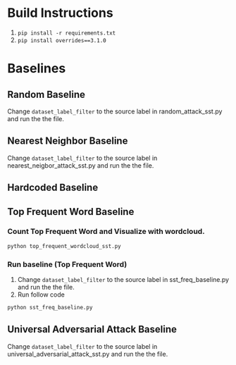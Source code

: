 # Build Instructions

1. `pip install -r requirements.txt`
2. `pip install overrides==3.1.0`

# Baselines

## Random Baseline
Change `dataset_label_filter` to the source label in random_attack_sst.py and run the the file.

## Nearest Neighbor Baseline
Change `dataset_label_filter` to the source label in nearest_neigbor_attack_sst.py and run the the file.

## Hardcoded Baseline

## Top Frequent Word Baseline
### Count Top Frequent Word and Visualize with wordcloud.
```python
python top_frequent_wordcloud_sst.py
```
### Run baseline (Top Frequent Word)
1. Change `dataset_label_filter` to the source label in sst_freq_baseline.py and run the the file.
2. Run follow code
```python
python sst_freq_baseline.py
```

## Universal Adversarial Attack Baseline
Change `dataset_label_filter` to the source label  in universal_adversarial_attack_sst.py and run the the file.
